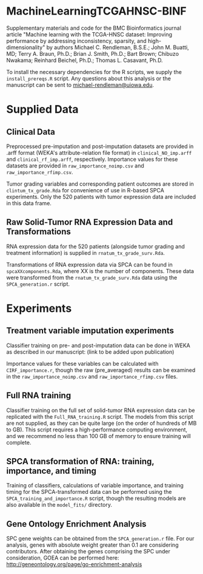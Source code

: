 # MachineLearningTCGAHNSC-BINF
Supplementary materials and code for the BMC Bioinformatics journal article "Machine learning with the TCGA-HNSC dataset: Improving performance by addressing inconsistency, sparsity, and high-dimensionality" by authors Michael C. Rendleman, B.S.E.; John M. Buatti, MD; Terry A. Braun, Ph.D.; Brian J. Smith, Ph.D.; Bart Brown; Chibuzo Nwakama; Reinhard Beichel, Ph.D.; Thomas L. Casavant, Ph.D.

To install the necessary dependencies for the R scripts, we supply the ```install_prereqs.R``` script.
Any questions about this analysis or the manuscript can be sent to michael-rendleman@uiowa.edu.

# Supplied Data

## Clinical Data
Preprocessed pre-imputation and post-imputation datasets are provided in .arff format (WEKA's attribute-relation file format) in ```clinical_NO_imp.arff``` and ```clinical_rf_imp.arff```, respectively. Importance values for these datasets are provided in ```raw_importance_noimp.csv``` and ```raw_importance_rfimp.csv```.

Tumor grading variables and corresponding patient outcomes are stored in ```clintum_tx_grade.Rda``` for convenience of use in R-based SPCA experiments. Only the 520 patients with tumor expression data are included in this data frame.

## Raw Solid-Tumor RNA Expression Data and Transformations
RNA expression data for the 520 patients (alongside tumor grading and treatment information) is supplied in ```rnatum_tx_grade_surv.Rda```. 

Transformations of RNA expression data via SPCA can be found in ```spcaXXcomponents.Rda```, where XX is the number of components. These data were transformed from the ```rnatum_tx_grade_surv.Rda``` data using the ```SPCA_generation.r``` script.



# Experiments

## Treatment variable imputation experiments
Classifier training on pre- and post-imputation data can be done in WEKA as described in our manuscript: (link to be added upon publication)

Importance values for these variables can be calculated with ```CIRF_importance.r```, though the raw (pre_averaged) results can be examined in the ```raw_importance_noimp.csv``` and ```raw_importance_rfimp.csv``` files.

## Full RNA training
Classifier training on the full set of solid-tumor RNA expression data can be replicated with the ```Full_RNA_training.R``` script. The models from this script are not supplied, as they can be quite large (on the order of hundreds of MB to GB). This script requires a high-performance computing environment, and we recommend no less than 100 GB of memory to ensure training will complete.

## SPCA transformation of RNA: training, importance, and timing
Training of classifiers, calculations of variable importance, and training timing for the SPCA-transformed data can be performed using the ```SPCA_training_and_importance.R``` script, though the resulting models are also available in the ```model_fits/``` directory. 

## Gene Ontology Enrichment Analysis
SPC gene weights can be obtained from the ```SPCA_generation.r``` file. For our analysis, genes with absolute weight greater than 0.1 are considering contributors. 
After obtaining the genes comprising the SPC under consideration, GOEA can be performed here: http://geneontology.org/page/go-enrichment-analysis


